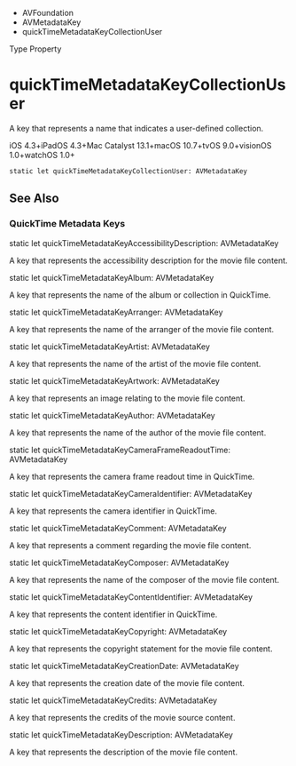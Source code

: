 

- AVFoundation
- AVMetadataKey
-  quickTimeMetadataKeyCollectionUser 

Type Property

# quickTimeMetadataKeyCollectionUser

A key that represents a name that indicates a user-defined collection.

iOS 4.3+iPadOS 4.3+Mac Catalyst 13.1+macOS 10.7+tvOS 9.0+visionOS 1.0+watchOS 1.0+

``` source
static let quickTimeMetadataKeyCollectionUser: AVMetadataKey
```

## See Also

### QuickTime Metadata Keys

static let quickTimeMetadataKeyAccessibilityDescription: AVMetadataKey

A key that represents the accessibility description for the movie file content.

static let quickTimeMetadataKeyAlbum: AVMetadataKey

A key that represents the name of the album or collection in QuickTime.

static let quickTimeMetadataKeyArranger: AVMetadataKey

A key that represents the name of the arranger of the movie file content.

static let quickTimeMetadataKeyArtist: AVMetadataKey

A key that represents the name of the artist of the movie file content.

static let quickTimeMetadataKeyArtwork: AVMetadataKey

A key that represents an image relating to the movie file content.

static let quickTimeMetadataKeyAuthor: AVMetadataKey

A key that represents the name of the author of the movie file content.

static let quickTimeMetadataKeyCameraFrameReadoutTime: AVMetadataKey

A key that represents the camera frame readout time in QuickTime.

static let quickTimeMetadataKeyCameraIdentifier: AVMetadataKey

A key that represents the camera identifier in QuickTime.

static let quickTimeMetadataKeyComment: AVMetadataKey

A key that represents a comment regarding the movie file content.

static let quickTimeMetadataKeyComposer: AVMetadataKey

A key that represents the name of the composer of the movie file content.

static let quickTimeMetadataKeyContentIdentifier: AVMetadataKey

A key that represents the content identifier in QuickTime.

static let quickTimeMetadataKeyCopyright: AVMetadataKey

A key that represents the copyright statement for the movie file content.

static let quickTimeMetadataKeyCreationDate: AVMetadataKey

A key that represents the creation date of the movie file content.

static let quickTimeMetadataKeyCredits: AVMetadataKey

A key that represents the credits of the movie source content.

static let quickTimeMetadataKeyDescription: AVMetadataKey

A key that represents the description of the movie file content.

